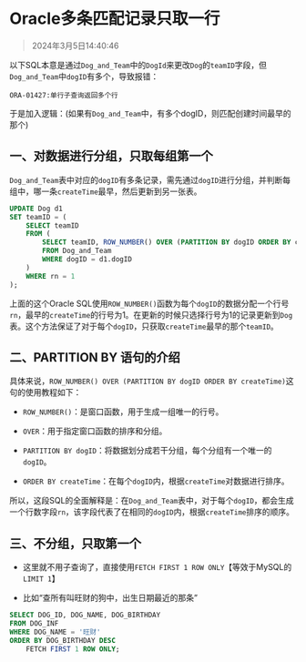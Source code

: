 # Oracle多条匹配记录只取一行

> 2024年3月5日14:40:46

以下SQL本意是通过`Dog_and_Team`中的`DogId`来更改`Dog`的`teamID`字段，但`Dog_and_Team`中`dogID`有多个，导致报错：

```text
ORA-01427:单行子查询返回多个行
```

于是加入逻辑：(如果有`Dog_and_Team`中，有多个dogID，则匹配创建时间最早的那个)

## 一、对数据进行分组，只取每组第一个

`Dog_and_Team`表中对应的`dogID`有多条记录，需先通过`dogID`进行分组，并判断每组中，哪一条`createTime`最早，然后更新到另一张表。

```sql
UPDATE Dog d1
SET teamID = (
    SELECT teamID 
    FROM (
        SELECT teamID, ROW_NUMBER() OVER (PARTITION BY dogID ORDER BY createTime) rn
        FROM Dog_and_Team 
        WHERE dogID = d1.dogID
    )
    WHERE rn = 1
);
```

上面的这个Oracle SQL使用`ROW_NUMBER()`函数为每个`dogID`的数据分配一个行号`rn`，最早的`createTime`的行号为1。在更新的时候只选择行号为1的记录更新到`Dog`表。这个方法保证了对于每个`dogID`，只获取`createTime`最早的那个`teamID`。

## 二、PARTITION BY 语句的介绍

具体来说，`ROW_NUMBER() OVER (PARTITION BY dogID ORDER BY createTime)`这句的使用教程如下：

- `ROW_NUMBER()`：是窗口函数，用于生成一组唯一的行号。

- `OVER`：用于指定窗口函数的排序和分组。

- `PARTITION BY dogID`：将数据划分成若干分组，每个分组有一个唯一的`dogID`。

- `ORDER BY createTime`：在每个`dogID`内，根据`createTime`对数据进行排序。

所以，这段SQL的全面解释是：在`Dog_and_Team`表中，对于每个`dogID`，都会生成一个行数字段`rn`，该字段代表了在相同的`dogID`内，根据`createTime`排序的顺序。

## 三、不分组，只取第一个

* 这里就不用子查询了，直接使用`FETCH FIRST 1 ROW ONLY`【等效于MySQL的`LIMIT 1`】

* 比如“查所有叫旺财的狗中，出生日期最近的那条”

```sql
SELECT DOG_ID, DOG_NAME, DOG_BIRTHDAY
FROM DOG_INF
WHERE DOG_NAME = '旺财'
ORDER BY DOG_BIRTHDAY DESC
    FETCH FIRST 1 ROW ONLY;
```

